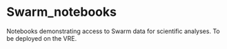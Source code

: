 # Swarm_notebooks
Notebooks demonstrating access to Swarm data for scientific analyses. To be deployed on the VRE.
